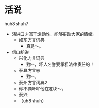 # 活说
huh8 shuh7
+ 演讲口才富于煽动性，能够鼓动大家的情绪。
  * 如东方言词典
    - 真是～。
+ 信口胡说
  * 兴化方言词典
    - 覅～，坏人名誉要承担法律责任的！
  * 泰县方言志
    - 覅～。
  * 泰州方言词典2
  - 你不要听吖他在这块～。
  * 泰兴
  + （uh8 shuh）
